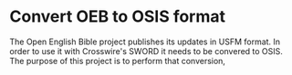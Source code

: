 # Convert OEB to OSIS format
The Open English Bible project publishes its updates in USFM format. In order to use it with Crosswire's SWORD it needs to be convered to OSIS. The purpose of this project is to perform that conversion,

